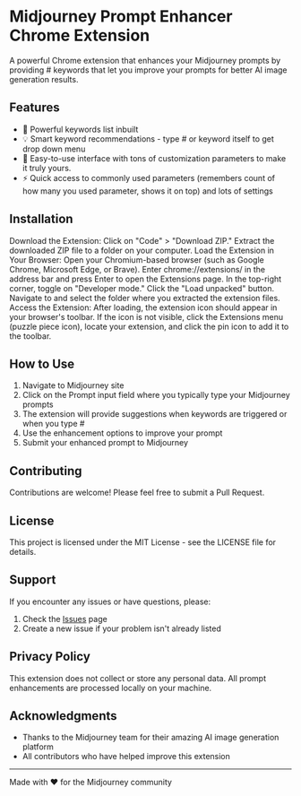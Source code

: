 # Midjourney Prompt Enhancer Chrome Extension

A powerful Chrome extension that enhances your Midjourney prompts by providing # keywords that let you improve your prompts for better AI image generation results.

## Features

- 🎨 Powerful keywords list inbuilt
- 💡 Smart keyword recommendations - type # or keyword itself to get drop down menu 
- 🔄 Easy-to-use interface with tons of customization parameters to make it truly yours.
- ⚡ Quick access to commonly used parameters (remembers count of how many you used parameter, shows it on top) and lots of settings 

## Installation

Download the Extension:
Click on "Code" > "Download ZIP."
Extract the downloaded ZIP file to a folder on your computer.
Load the Extension in Your Browser:
Open your Chromium-based browser (such as Google Chrome, Microsoft Edge, or Brave).
Enter chrome://extensions/ in the address bar and press Enter to open the Extensions page.
In the top-right corner, toggle on "Developer mode."
Click the "Load unpacked" button.
Navigate to and select the folder where you extracted the extension files.
Access the Extension:
After loading, the extension icon should appear in your browser's toolbar.
If the icon is not visible, click the Extensions menu (puzzle piece icon), locate your extension, and click the pin icon to add it to the toolbar.

## How to Use

1. Navigate to Midjourney site
2. Click on the Prompt input field where you typically type your Midjourney prompts
3. The extension will provide suggestions when keywords are triggered or when you type #
4. Use the enhancement options to improve your prompt
5. Submit your enhanced prompt to Midjourney


## Contributing

Contributions are welcome! Please feel free to submit a Pull Request.

## License

This project is licensed under the MIT License - see the LICENSE file for details.

## Support

If you encounter any issues or have questions, please:
1. Check the [Issues](https://github.com/yogeshgosavi/Midjourney-Prompt-Enhancer-Chrome-Extension/issues) page
2. Create a new issue if your problem isn't already listed

## Privacy Policy

This extension does not collect or store any personal data. All prompt enhancements are processed locally on your machine.

## Acknowledgments

- Thanks to the Midjourney team for their amazing AI image generation platform
- All contributors who have helped improve this extension

---

Made with ❤️ for the Midjourney community 